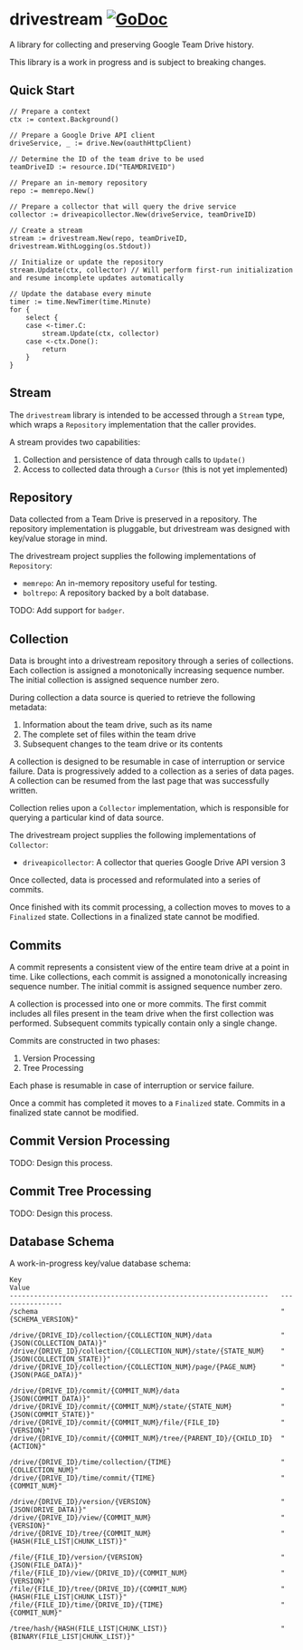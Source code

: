 drivestream [![GoDoc](https://godoc.org/github.com/scjalliance/drivestream?status.svg)](https://godoc.org/github.com/scjalliance/drivestream)
====

A library for collecting and preserving Google Team Drive history.

This library is a work in progress and is subject to breaking changes.

## Quick Start

```
// Prepare a context
ctx := context.Background()

// Prepare a Google Drive API client
driveService, _ := drive.New(oauthHttpClient)

// Determine the ID of the team drive to be used
teamDriveID := resource.ID("TEAMDRIVEID")

// Prepare an in-memory repository
repo := memrepo.New()

// Prepare a collector that will query the drive service
collector := driveapicollector.New(driveService, teamDriveID)

// Create a stream
stream := drivestream.New(repo, teamDriveID, drivestream.WithLogging(os.Stdout))

// Initialize or update the repository
stream.Update(ctx, collector) // Will perform first-run initialization and resume incomplete updates automatically

// Update the database every minute
timer := time.NewTimer(time.Minute)
for {
    select {
    case <-timer.C:
        stream.Update(ctx, collector)
    case <-ctx.Done():
        return
    }
}
```

## Stream

The `drivestream` library is intended to be accessed through a `Stream`
type, which wraps a `Repository` implementation that the caller provides.

A stream provides two capabilities:

1. Collection and persistence of data through calls to `Update()`
2. Access to collected data through a `Cursor` (this is not yet implemented)

## Repository

Data collected from a Team Drive is preserved in a repository. The repository
implementation is pluggable, but drivestream was designed with key/value
storage in mind.

The drivestream project supplies the following implementations of `Repository`:

* `memrepo`: An in-memory repository useful for testing.
* `boltrepo`: A repository backed by a bolt database.

TODO: Add support for `badger`.

## Collection

Data is brought into a drivestream repository through a series of collections.
Each collection is assigned a monotonically increasing sequence number. The
initial collection is assigned sequence number zero.

During collection a data source is queried to retrieve the following metadata:

1. Information about the team drive, such as its name
2. The complete set of files within the team drive
3. Subsequent changes to the team drive or its contents

A collection is designed to be resumable in case of interruption or service
failure. Data is progressively added to a collection as a series of data
pages. A collection can be resumed from the last page that was
successfully written.

Collection relies upon a `Collector` implementation, which is responsible
for querying a particular kind of data source.

The drivestream project supplies the following implementations of `Collector`:

* `driveapicollector`: A collector that queries Google Drive API version 3

Once collected, data is processed and reformulated into a series of commits.

Once finished with its commit processing, a collection moves to moves to a
`Finalized` state. Collections in a finalized state cannot be modified.

## Commits

A commit represents a consistent view of the entire team drive at a point in
time. Like collections, each commit is assigned a monotonically increasing
sequence number. The initial commit is assigned sequence number zero.

A collection is processed into one or more commits. The first commit includes
all files present in the team drive when the first collection was performed.
Subsequent commits typically contain only a single change.

Commits are constructed in two phases:

1. Version Processing
2. Tree Processing

Each phase is resumable in case of interruption or service failure.

Once a commit has completed it moves to a `Finalized` state. Commits in a
finalized state cannot be modified.

## Commit Version Processing

TODO: Design this process.

## Commit Tree Processing

TODO: Design this process.

## Database Schema

A work-in-progress key/value database schema:

```
Key                                                                Value
----------------------------------------------------------------   ----------------
/schema                                                            "{SCHEMA_VERSION}"

/drive/{DRIVE_ID}/collection/{COLLECTION_NUM}/data                 "{JSON(COLLECTION_DATA)}"
/drive/{DRIVE_ID}/collection/{COLLECTION_NUM}/state/{STATE_NUM}    "{JSON(COLLECTION_STATE)}"
/drive/{DRIVE_ID}/collection/{COLLECTION_NUM}/page/{PAGE_NUM}      "{JSON(PAGE_DATA)}"

/drive/{DRIVE_ID}/commit/{COMMIT_NUM}/data                         "{JSON(COMMIT_DATA)}"
/drive/{DRIVE_ID}/commit/{COMMIT_NUM}/state/{STATE_NUM}            "{JSON(COMMIT_STATE)}"
/drive/{DRIVE_ID}/commit/{COMMIT_NUM}/file/{FILE_ID}               "{VERSION}"
/drive/{DRIVE_ID}/commit/{COMMIT_NUM}/tree/{PARENT_ID}/{CHILD_ID}  "{ACTION}"

/drive/{DRIVE_ID}/time/collection/{TIME}                           "{COLLECTION_NUM}"
/drive/{DRIVE_ID}/time/commit/{TIME}                               "{COMMIT_NUM}"

/drive/{DRIVE_ID}/version/{VERSION}                                "{JSON(DRIVE_DATA)}"
/drive/{DRIVE_ID}/view/{COMMIT_NUM}                                "{VERSION}"
/drive/{DRIVE_ID}/tree/{COMMIT_NUM}                                "{HASH(FILE_LIST|CHUNK_LIST)}"

/file/{FILE_ID}/version/{VERSION}                                  "{JSON(FILE_DATA)}"
/file/{FILE_ID}/view/{DRIVE_ID}/{COMMIT_NUM}                       "{VERSION}"
/file/{FILE_ID}/tree/{DRIVE_ID}/{COMMIT_NUM}                       "{HASH(FILE_LIST|CHUNK_LIST)}"
/file/{FILE_ID}/time/{DRIVE_ID}/{TIME}                             "{COMMIT_NUM}"

/tree/hash/{HASH(FILE_LIST|CHUNK_LIST)}                            "{BINARY(FILE_LIST|CHUNK_LIST)}"
```
